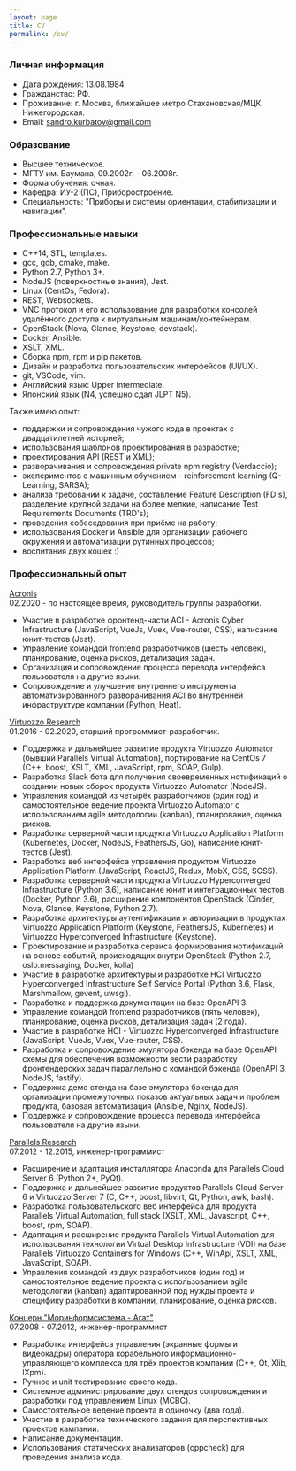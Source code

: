 ```yaml
---
layout: page
title: CV
permalink: /cv/
---
```

### Личная информация
* Дата рождения: 13.08.1984.
* Гражданство: РФ.
* Проживание: г. Москва, ближайшее метро Стахановская/МЦК Нижегородская.
* Email: [sandro.kurbatov@gmail.com](mailto:sandro.kurbatov@gmail.com)


### Образование
* Высшее техническое.
* МГТУ им. Баумана, 09.2002г. - 06.2008г.
* Форма обучения: очная.
* Кафедра: ИУ-2 (ПС), Приборостроение.
* Специальность: "Приборы и системы ориентации, стабилизации и навигации".


### Профессиональные навыки
* C++14, STL, templates.
* gcc, gdb, cmake, make.
* Python 2.7, Python 3+.
* NodeJS (поверхностные знания), Jest.
* Linux (CentOs, Fedora).
* REST, Websockets.
* VNC протокол и его использование для разработки консолей удалённого доступа к виртуальным машинам/контейнерам.
* OpenStack (Nova, Glance, Keystone, devstack).
* Docker, Ansible.
* XSLT, XML.
* Сборка npm, rpm и pip пакетов.
* Дизайн и разработка пользовательских интерфейсов (UI/UX).
* git, VSCode, vim.
* Английский язык: Upper Intermediate.
* Японский язык (N4, успешно сдал JLPT N5).

Также имею опыт:
* поддержки и сопровождения чужого кода в проектах с двадцатилетней историей;
* использования шаблонов проектирования в разработке;
* проектирования API (REST и XML);
* разворачивания и сопровождения private npm registry (Verdaccio);
* экспериментов с машинным обучением - reinforcement learning (Q-Learning, SARSA);
* анализа требований к задаче, составление Feature Description (FD's), разделение крупной задачи на более мелкие, написание Test Requirements Documents (TRD's);
* проведения собеседования при приёме на работу;
* использования Docker и Ansible для организации рабочего окружения и автоматизации рутинных процессов;
* воспитания двух кошек :)


### Профессиональный опыт
[Acronis](https://acronis.com)  
02.2020 - по настоящее время, руководитель группы разработки.  

* Участие в разработке фронтенд-части ACI - Acronis Cyber Infrastructure (JavaScript, VueJs, Vuex, Vue-router, CSS), написание юнит-тестов (Jest).
* Управление командой frontend разработчиков (шесть человек), планирование, оценка рисков, детализация задач.
* Организация и сопровождение процесса перевода интерфейса пользователя на другие языки.
* Сопровождение и улучшение внутреннего инструмента автоматизированного разворачивания ACI во внутренней инфраструктуре компании (Python, Heat).

[Virtuozzo Research](https://virtuozzo.com)  
01.2016 - 02.2020, старший программист-разработчик.  

* Поддержка и дальнейшее развитие продукта Virtuozzo Automator (бывший Parallels Virtual Automation), портирование на CentOs 7 (C++, boost, XSLT, XML, JavaScript, rpm, SOAP, Gulp).
* Разработка Slack бота для получения своевременных нотификаций о создании новых сборок продукта Virtuozzo Automator (NodeJS).
* Управления командой из четырёх разработчиков (один год) и самостоятельное ведение проекта Virtuozzo Automator с использованием agile методологии (kanban), планирование, оценка рисков.
* Разработка серверной части продукта Virtuozzo Application Platform (Kubernetes, Docker, NodeJS, FeathersJS, Go), написание юнит-тестов (Jest).
* Разработка веб интерфейса управления продуктом Virtuozzo Application Platform (JavaScript, ReactJS, Redux, MobX, CSS, SCSS).
* Разработка серверной части продукта Virtuozzo Hyperconverged Infrastructure (Python 3.6), написание юнит и интеграционных тестов (Docker, Python 3.6), расширение компонентов OpenStack (Cinder, Nova, Glance, Keystone, Python 2.7).
* Разработка архитектуры аутентификации и авторизации в продуктах Virtuozzo Application Platform (Keystone, FeathersJS, Kubernetes) и Virtuozzo Hyperconverged Infrastructure (Keystone).
* Проектирование и разработка сервиса формирования нотификаций на основе событий, происходящих внутри OpenStack (Python 2.7, oslo.messaging, Docker, kolla)
* Участие в разработке архитектуры и разработке HCI Virtuozzo Hyperconverged Infrastructure Self Service Portal (Python 3.6, Flask, Marshmallow, gevent, uwsgi).
* Разработка и поддержка документации на базе OpenAPI 3.
* Управление командой frontend разработчиков (пять человек), планирование, оценка рисков, детализация задач (2 года).
* Участие в разработке HCI - Virtuozzo Hyperconverged Infrastructure (JavaScript, VueJs, Vuex, Vue-router, CSS).
* Разработка и сопровождение эмулятора бэкенда на базе OpenAPI схемы для обеспечения возможности вести разработку фронтендерских задач параллельно с командой бэкенда (OpenAPI 3, NodeJS, fastify).
* Поддержка демо стенда на базе эмулятора бэкенда для организации промежуточных показов актуальных задач и проблем продукта, базовая автоматизация (Ansible, Nginx, NodeJS).
* Поддержка и сопровождение процесса перевода интерфейса пользователя на другие языки.

[Parallels Research](https://www.parallels.com)  
07.2012 - 12.2015, инженер-программист  

* Расширение и адаптация инсталлятора Anaconda для Parallels Cloud Server 6 (Python 2+, PyQt).
* Поддержка и дальнейшее развитие продуктов Parallels Cloud Server 6 и Virtuozzo Server 7 (C, C++, boost, libvirt, Qt, Python, awk, bash).
* Разработка пользовательского веб интерфейса для продукта Parallels Virtual Automation, full stack (XSLT, XML, Javascript, C++, boost, rpm, SOAP).
* Адаптация и расширение продукта Parallels Virtual Automation для использования технологии Virtual Desktop Infrastructure (VDI) на базе Parallels Virtuozzo Containers for Windows (C++, WinApi, XSLT, XML, JavaScript, SOAP).
* Управления командой из двух разработчиков (один год) и самостоятельное ведение проекта с использованием agile методологии (kanban) адаптированной под нужды проекта и специфику разработки в компании, планирование, оценка рисков.

[Концерн "Моринформсистема - Агат"](http://www.concern-agat.ru)  
07.2008 - 07.2012, инженер-программист  

* Разработка интерфейса управления (экранные формы и видеокадры) оператора корабельного информационно-управляющего комплекса для трёх проектов компании (C++, Qt, Xlib, lXpm).
* Ручное и unit тестирование своего кода.
* Системное администрирование двух стендов сопровождения и разработки под управлением Linux (МСВС).
* Самостоятельное ведение проекта в одиночку (два года).
* Участие в разработке технического задания для перспективных проектов кампании.
* Написание документации.
* Использования статических анализаторов (cppcheck) для проведения анализа кода.
